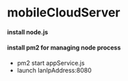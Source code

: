 # mobileCloudServer


#### install node.js
#### install pm2 for managing node process

- pm2 start appService.js
- launch lanIpAddress:8080
